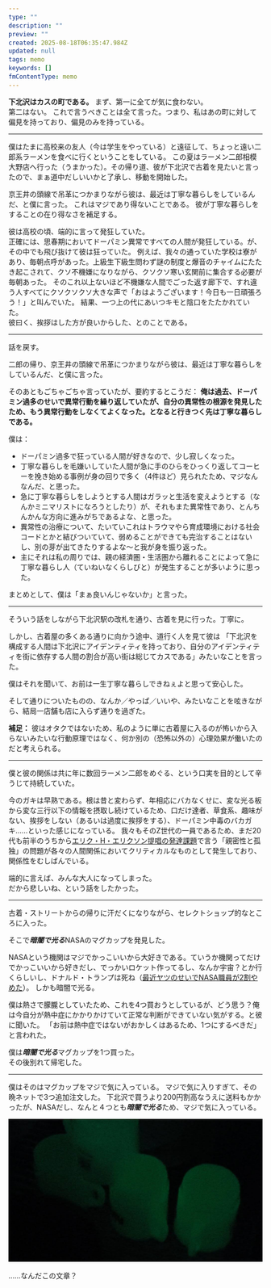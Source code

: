 ```yaml
---
type: ""
description: ""
preview: ""
created: 2025-08-18T06:35:47.984Z
updated: null
tags: memo
keywords: []
fmContentType: memo
---
```

**下北沢はカスの町である。**
まず、第一に全てが気に食わない。  
第二はない。
これで言うべきことは全て言った。つまり、私はあの町に対して偏見を持っており、偏見のみを持っている。

---

僕はたまに高校来の友人（今は学生をやっている）と遠征して、ちょっと遠い二郎系ラーメンを食べに行くということをしている。
この夏はラーメン二郎相模大野店へ行った（うまかった）。その帰り道、彼が下北沢で古着を見たいと言ったので、まぁ道中だしいいかと了承し、移動を開始した。

京王井の頭線で吊革につかまりながら彼は、最近は丁寧な暮らしをしているんだ、と僕に言った。
これはマジであり得ないことである。
彼が丁寧な暮らしをすることの在り得なさを補足する。

彼は高校の頃、端的に言って発狂していた。  
正確には、思春期においてドーパミン異常ですべての人間が発狂している。が、その中でも飛び抜けて彼は狂っていた。
例えば、我々の通っていた学校は寮があり、毎朝点呼があった。上級生下級生問わず謎の制度と爆音のチャイムにたたき起こされて、クソ不機嫌になりながら、クソクソ寒い玄関前に集合する必要が毎朝あった。
そのこれ以上ないほど不機嫌な人間でごった返す廊下で、すれ違う人すべてにクソクソクソ大きな声で「おはようございます！今日も一日頑張ろう！」と叫んでいた。
結果、一つ上の代にあいつキモと陰口をたたかれていた。  
彼曰く、挨拶はした方が良いからした、とのことである。

---

話を戻す。

二郎の帰り、京王井の頭線で吊革につかまりながら彼は、最近は丁寧な暮らしをしているんだ、と僕に言った。

そのあともごちゃごちゃ言っていたが、要約するとこうだ：
**俺は過去、ドーパミン過多のせいで異常行動を繰り返していたが、自分の異常性の根源を発見したため、もう異常行動をしなくてよくなった。となると行きつく先は丁寧な暮らしである。**

僕は：
- ドーパミン過多で狂っている人間が好きなので、少し寂しくなった。
- 丁寧な暮らしを毛嫌いしていた人間が急に手のひらをひっくり返してコーヒーを挽き始める事例が身の回りで多く（4件ほど）見られたため、マジなんなんだ、と思った。
- 急に丁寧な暮らしをしようとする人間はガラッと生活を変えようとする（なんかミニマリストになろうとしたり）が、それもまた異常性であり、とんちんかんな方向に進みがちであるよな、と思った。
- 異常性の治療について、たいていこれはトラウマやら育成環境における社会コードとかと結びついていて、弱めることができても完治することはないし、別の芽が出てきたりするよな～と我が身を振り返った。
- 主にそれは私の周りでは、親の経済圏・生活圏から離れることによって急に丁寧な暮らし人（ていねいなくらしびと）が発生することが多いように思った。

まとめとして、僕は「まぁ良いんじゃないか」と言った。

---

そういう話をしながら下北沢駅の改札を通り、古着を見に行った。丁寧に。

しかし、古着屋の多くある通りに向かう途中、道行く人を見て彼は
「下北沢を構成する人間は下北沢にアイデンティティを持っており、自分のアイデンティティを街に依存する人間の割合が高い街は総じてカスである」みたいなことを言った。

僕はそれを聞いて、お前は一生丁寧な暮らしできねぇよと思って安心した。

そして通りについたものの、なんか／やっぱ／いいや、みたいなことを呟きながら、結局一店舗も店に入らず通りを過ぎた。

**補足：** 彼はオタクではないため、私のように単に古着屋に入るのが怖いから入らないみたいな行動原理ではなく、何か別の（恐怖以外の）心理効果が働いたのだと考えられる。

---

僕と彼の関係は共に年に数回ラーメン二郎をめぐる、という口実を目的として辛うじて持続していた。

今のガキは早熟である。根は昔と変わらず、年相応にバカなくせに、変な光る板から変な三行以下の情報を摂取し続けているため、口だけ達者、草食系、趣味がない、挨拶をしない（あるいは過度に挨拶をする）、ドーパミン中毒のバカガキ……といった感じになっている。
我々もそのZ世代の一員であるため、まだ20代も前半のうちから[エリク・H・エリクソン提唱の発達課題](https://web.cortland.edu/andersmd/ERIK/sum.HTML)で言う「親密性と孤独」の問題が各々の人間関係においてクリティカルなものとして発生しており、関係性をむしばんでいる。

端的に言えば、みんな大人になってしまった。  
だから悲しいね、という話をしたかった。

---

古着・ストリートからの帰りに汗だくになりながら、セレクトショップ的なところに入った。

そこで***暗闇で光る***NASAのマグカップを発見した。

NASAという機関はマジでかっこいいから大好きである。ていうか機関ってだけでかっこいいから好きだし、でっかいロケット作ってるし、なんか宇宙？とか行くらしいし、ドナルド・トランプは死ね（[最近ヤツのせいでNASA職員が2割やめた](https://www3.nhk.or.jp/news/html/20250728/k10014876611000.html)）。
しかも暗闇で光る。

僕は熱さで朦朧としていたため、これを4つ買おうとしているが、どう思う？俺は今自分が熱中症にかかりかけていて正常な判断ができていない気がする。と彼に聞いた。
「お前は熱中症ではないがおかしくはあるため、1つにするべきだ」と言われた。

僕は***暗闇で光る***マグカップを1つ買った。  
その後別れて帰宅した。

---

僕はそのはマグカップをマジで気に入っている。
マジで気に入りすぎて、その晩ネットで3つ追加注文した。
下北沢で買うより200円割高なうえに送料もかかったが、NASAだし、なんと４つとも***暗闇で光る***ため、マジで気に入っている。

![nasaのマグカップ](../assets/images/nasaのマグカップ.jpg)





……なんだこの文章？